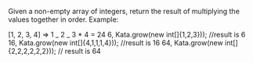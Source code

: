 Given a non-empty array of integers, return the result of multiplying the values
together in order. Example:

[1, 2, 3, 4] => 1 _ 2 _ 3 \* 4 = 24 6, Kata.grow(new int[]{1,2,3})); //result is
6 16, Kata.grow(new int[]{4,1,1,1,4})); //result is 16 64, Kata.grow(new
int[]{2,2,2,2,2,2})); // result is 64
